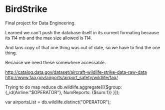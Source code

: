 # BirdStrike
Final project for Data Engineering.

Learned we can't push the database itself in its current formating because its 114 mb and the max size allowed is 114.

And Ians copy of that one thing was out of date, so we have to find the one thing. 

Because we need these somewhere accessable. 

http://catalog.data.gov/dataset/aircraft-wildlife-strike-data-raw-data
http://www.faa.gov/airports/airport_safety/wildlife/faq/

Trying to do map reduce
db.wildlife.aggregate([{$group:{_id{Airline:"$OPERATOR"}, NumReports: {$sum:1}}
}]);


var airportsList = db.wildlife.distinct("OPERATOR");